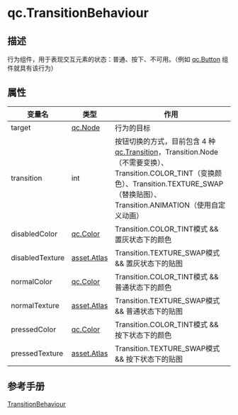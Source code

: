 # qc.TransitionBehaviour

## 描述
行为组件，用于表现交互元素的状态：普通、按下、不可用。（例如 [qc.Button](../gameobject/CButton.md) 组件就具有该行为）

## 属性
| 变量名        |   类型       |  作用           |
| ------------- |-------------|-------------|
| target | [qc.Node](../gameobject/CNode.md)  |  行为的目标 |
| transition | int | 按钮切换的方式，目前包含 4 种[qc.Transition](../transition/README.md)，Transition.Node（不需要变换）、Transition.COLOR_TINT（变换颜色）、Transition.TEXTURE_SWAP（替换贴图）、Transition.ANIMATION（使用自定义动画） |
| disabledColor | [qc.Color](../color/README.md) | Transition.COLOR_TINT模式 && 置灰状态下的颜色 |
| disabledTexture | [asset.Atlas](../assets/Atlas.md) | Transition.TEXTURE_SWAP模式 && 置灰状态下的贴图 |
| normalColor | [qc.Color](../color/README.md) | Transition.COLOR_TINT模式 && 普通状态下的颜色 |
| normalTexture | [asset.Atlas](../assets/Atlas.md) | Transition.TEXTURE_SWAP模式 && 普通状态下的贴图 |
| pressedColor | [qc.Color](../color/README.md) | Transition.COLOR_TINT模式 && 按下状态下的颜色 |
| pressedTexture | [asset.Atlas](../assets/Atlas.md) | Transition.TEXTURE_SWAP模式 && 按下状态下的贴图 |

## 参考手册
[TransitionBehaviour](http://docs.zuoyouxi.com/manual/BuildinComponents/TransitionBehaviour.html)